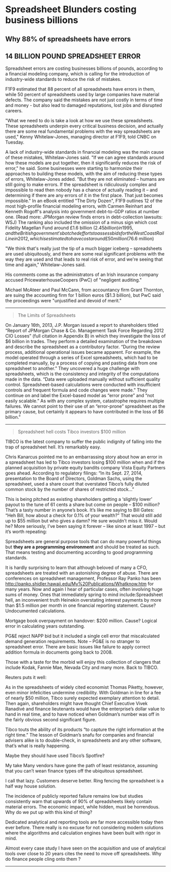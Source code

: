 
# Spreadsheet Blunders costing business billions

<!-- http://www.cnbc.com/id/100923538 -->

## Why 88% of spreadsheets have errors

## 14 BILLION POUND SPREADSHEET ERROR

Spreadsheet errors are costing businesses billions of pounds, according to a financial modeling company, which is calling for the introduction of industry-wide standards to reduce the risk of mistakes.

F1F9 estimated that 88 percent of all spreadsheets have errors in them, while 50 percent of spreadsheets used by large companies have material defects. The company said the mistakes are not just costly in terms of time and money - but also lead to damaged reputations, lost jobs and disrupted careers.

"What we need to do is take a look at how we use these spreadsheets. These spreadsheets underpin every critical business decision, and actually there are some real fundamental problems with the way spreadsheets are used," Kenny Whitelaw-Jones, managing director at F1F9, told CNBC on Tuesday.

A lack of industry-wide standards in financial modeling was the main cause of these mistakes, Whitelaw-Jones said. "If we can agree standards around how these models are put together, then it significantly reduces the risk of error," he said.
Some businesses were starting to harmonize their approaches to building these models, with the aim of reducing these types of errors, Whitelaw-Jones added. "But they are not eliminated – humans are still going to make errors. If the spreadsheet is ridiculously complex and impossible to read then nobody has a chance of actually reading it – and determining if there are any errors of it in the first place. That just becomes impossible."
In an eBook entitled "The Dirty Dozen", F1F9 outlines 12 of the most high-profile financial modeling errors, with Carmen Reinhart and Kenneth Rogoff's analysis into government debt-to-GDP ratios at number one.
(Read more: JPMorgan review finds errors in debt-collection lawsuits: WSJ)
The ranking also included the omission of a minus sign which cost Fidelity Magellan Fund around £1.6 billion ($2.45 billion) in 1995, and the British government's botched efforts to assess bids for the West Coast Rail Line in 2012, which is estimated to have cost around £50 million ($76.6 million)

"We think that's really just the tip of a much bigger iceberg – spreadsheets are used ubiquitously, and there are some real significant problems with the way they are used and that leads to real risk of error, and we're seeing that time and again," Whitelaw-Jones said.

His comments come as the administrators of an Irish insurance company accused PricewaterhouseCoopers (PwC) of "negligent auditing."

Michael McAteer and Paul McCann, from accountancy firm Grant Thornton, are suing the accounting firm for 1 billion euros ($1.3 billion), but PwC said the proceedings were "unjustified and devoid of merit."

---
<!-- https://www.amazon.com/Data-Driven-Security-Analysis-Visualization-Dashboards-ebook/product-reviews/B00I1Y7THY/ref=cm_cr_dp_d_btm?ie=UTF8&reviewerType=all_reviews&sortBy=recent -->

> The Limits of Spreadsheets

On January 16th, 2013, J.P. Morgan issued a report to shareholders titled “Report of JPMorgan Chase & Co. Management Task Force Regarding 2012 CIO Losses” (full citation in Appendix B) in which they investigate the loss of $6 billion in trades. They perform a detailed examination of the breakdown and describe the spreadsheet as a contributory factor. “During the review process, additional operational issues became apparent. For example, the model operated through a series of Excel spreadsheets, which had to be completed manually, by a process of copying and pasting data from one spreadsheet to another.” They uncovered a huge challenge with spreadsheets, which is the consistency and integrity of the computations made in the data. “Data were uploaded manually without sufficient quality control. Spreadsheet-based calculations were conducted with insufficient controls and frequent formula and code changes were made.” They continue on and label the Excel-based model as “error prone” and “not easily scalable.” As with any complex system, catastrophe requires multiple failures. We cannot point to their use of an “error-prone” spreadsheet as the primary cause, but certainly it appears to have contributed in the loss of $6 billion."

---
<!-- http://diginomica.com/2014/11/23/spreadsheet-error-costs-tibco-invesotrs/ -->

> Spreadsheet hell costs Tibco investors $100 million

TIBCO is the latest company to suffer the public indignity of falling into the trap of spreadsheet hell. It’s remarkably easy.

Chris Kanarcus pointed me to an embarrassing story about how an error  in a spreadsheet has led to Tibco investors losing $100 million when and if the planned acquisition by private equity bandits company Vista Equity Partners goes ahead. According to regulatory filings:
“In its Sept. 27, 2014, presentation to the Board of Directors, Goldman Sachs, using the spreadsheet, used a share count that overstated Tibco’s fully diluted common stock by the number of shares of restricted stock…”

This is being pitched as existing shareholders getting a ‘slightly lower’ payout to the tune of 61 cents a share but come on people – $100 million? That’s a tasty number in anyone’s book. It’s like me saying to Bill Gates: “Heh Bill, how about a check for 0.1% of your wealth?” That would still add up to $55 million but who gives a damn? He sure wouldn’t miss it. Would he?
More seriously, I’ve been saying it forever – like since at least 1997 – but it’s worth repeating:

Spreadsheets are general purpose tools that can do many powerful things but **they are a programming environment** and should be treated as such. That means testing and documenting according to good programming standards.

It is hardly surprising to learn that although beloved of many a CFO, spreadsheets are treated with an astonishing degree of abuse. There are conferences on spreadsheet management, Professor Ray Panko has been http://panko.shidler.hawaii.edu/My%20Publications/Whatknow.htm for many years. Now and again I hear of particular cases, often involving huge sums of money. Ones that immediately spring to mind include:Spreadsheet hell, an inconvenient truth
Heinekin overstating interest payments by more than $1.5 million per month in one financial reporting statement. Cause? Undocumented calculations.

Mortgage book overpayment on handover: $200 million. Cause? Logical error in calculating years outstanding.

PG&E reject NAPP bid but it included a single cell error that miscalculated demand generation requirements. Note – PG&E is no stranger to spreadsheet error. There are basic issues like failure to apply correct addition formula in documents going back to 2008.

Those with a taste for the morbid will enjoy this collection of clangers that include Kodak, Fannie Mae, Nevada City and many more.
Back to TIBCO. 

Reuters puts it well:

As in the spreadsheets of widely cited economist Thomas Piketty, however, even minor infelicities undermine credibility. With Goldman in line for a fee of nearly $50 million, Tibco surely expected exemplary attention to detail. Then again, shareholders might have thought Chief Executive Vivek Ranadivé and finance lieutenants would have the enterprise’s dollar value to hand in real time, and to have noticed when Goldman’s number was off in the fairly obvious second significant figure.

Tibco touts the ability of its products “to capture the right information at the right time.” The lesson of Goldman’s snafu for companies and financial advisers alike is to double-check, in spreadsheets and any other software, that’s what is really happening.

Maybe they should have used Tibco’s Spotfire? 

My take Many vendors have gone the path of least resistance, assuming that you can’t wean finance types off the ubiquitous spreadsheet. 

I call that lazy. Customers deserve better. Ring fencing the spreadsheet is a half way house solution.

The incidence of publicly reported failure remains low but studies consistently warn that upwards of 90% of spreadsheets likely contain material errors. The economic impact, while hidden, must be horrendous. Why do we put up with this kind of thing?

Dedicated analytical and reporting tools are far more accessible today then ever before. There really is no excuse for not considering modern solutions where the algorithms and calculation engines have been built with rigor in mind.

Almost every case study I have seen on the acquisition and use of analytical tools over close to 20 years cites the need to move off spreadsheets. Why do finance people cling onto them ?

---